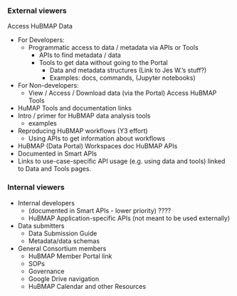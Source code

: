 ### External viewers
Access HuBMAP Data
- For Developers:
  - Programmatic access to data / metadata via APIs or Tools
    - APIs to find metadata / data
    - Tools to get data without going to the Portal
      - Data and metadata structures (Link to Jes W.’s stuff?)
      - Examples: docs, commands, (Jupyter notebooks) 
- For Non-developers:
  - View / Access / Download data (via the Portal)
Access HuBMAP Tools
- HuMAP Tools and documentation links
- Intro / primer for HuBMAP data analysis tools 
  - examples
- Reproducing HuBMAP workflows (Y3 effort)
  - Using APIs to get information about workflows
- HuBMAP (Data Portal) Workspaces doc
HuBMAP APIs 
- Documented in Smart APIs 
- Links to use-case-specific API usage (e.g. using data and tools) linked to Data and Tools pages.

### Internal viewers
- Internal developers 
  - (documented in Smart APIs - lower priority) ????
  - HuBMAP Application-specific APIs (not meant to be used externally)
- Data submitters
  - Data Submission Guide
  - Metadata/data schemas
- General Consortium members 
  - HuBMAP Member Portal link
  - SOPs
  - Governance
  - Google Drive navigation
  - HuBMAP Calendar and other Resources
